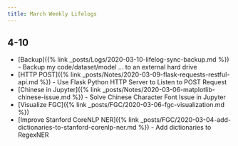 ```yaml
---
title: March Weekly Lifelogs
---
```


## 4-10
* [Backup]({% link _posts/Logs/2020-03-10-lifelog-sync-backup.md %}) - Backup my code/dataset/model ... to an external hard drive
* [HTTP POST]({% link _posts/Notes/2020-03-09-flask-requests-restful-api.md %}) - Use Flask Python HTTP Server to Listen to POST Request
* [Chinese in Jupyter]({% link _posts/Notes/2020-03-06-matplotlib-chinese-issue.md %}) - Solve Chinese Character Font Issue in Jupyter
* [Visualize FGC]({% link _posts/FGC/2020-03-06-fgc-visualization.md %})
* [Improve Stanford CoreNLP NER]({% link _posts/FGC/2020-03-04-add-dictionaries-to-stanford-corenlp-ner.md %}) - Add dictionaries to RegexNER